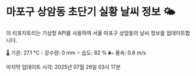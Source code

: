 
# 마포구 상암동 초단기 실황 날씨 정보 🌤️

이 리포지토리는 기상청 API를 사용하여 서울 마포구 상암동의 날씨 정보를 업데이트합니다. 

🌡️ 기온: 27.1 ℃
💧 강수량: 0 mm
💦 습도: 82 %
🌬️ 풍속: 0.8 m/s

마지막 업데이트 시각: 2025년 07월 26일 03시 17분    
